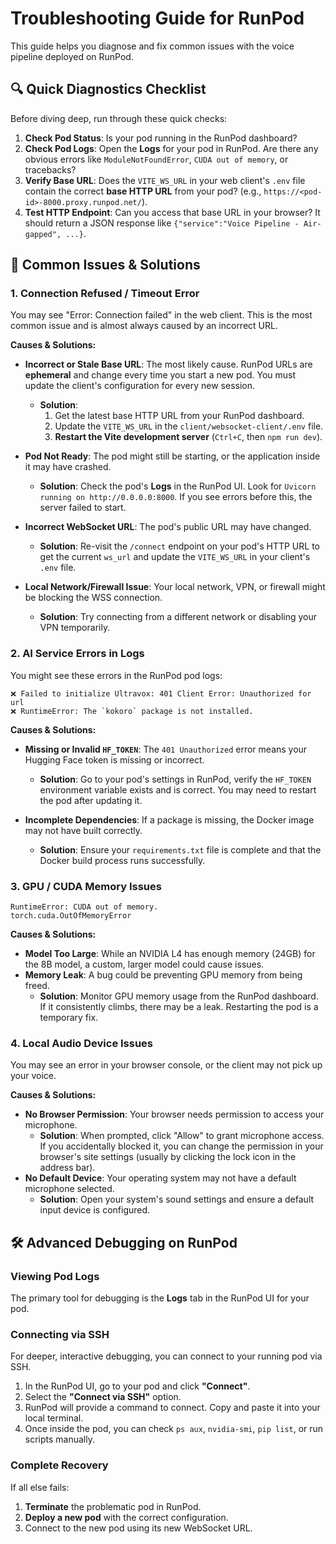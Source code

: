 # Troubleshooting Guide for RunPod

This guide helps you diagnose and fix common issues with the voice pipeline deployed on RunPod.

## 🔍 Quick Diagnostics Checklist

Before diving deep, run through these quick checks:

1.  **Check Pod Status**: Is your pod running in the RunPod dashboard?
2.  **Check Pod Logs**: Open the **Logs** for your pod in RunPod. Are there any obvious errors like `ModuleNotFoundError`, `CUDA out of memory`, or tracebacks?
3.  **Verify Base URL**: Does the `VITE_WS_URL` in your web client's `.env` file contain the correct **base HTTP URL** from your pod? (e.g., `https://<pod-id>-8000.proxy.runpod.net/`).
4.  **Test HTTP Endpoint**: Can you access that base URL in your browser? It should return a JSON response like `{"service":"Voice Pipeline - Air-gapped", ...}`.

## 🚨 Common Issues & Solutions

### 1. Connection Refused / Timeout Error
You may see "Error: Connection failed" in the web client. This is the most common issue and is almost always caused by an incorrect URL.

**Causes & Solutions:**

*   **Incorrect or Stale Base URL**: The most likely cause. RunPod URLs are **ephemeral** and change every time you start a new pod. You must update the client's configuration for every new session.
    *   **Solution**:
        1. Get the latest base HTTP URL from your RunPod dashboard.
        2. Update the `VITE_WS_URL` in the `client/websocket-client/.env` file.
        3. **Restart the Vite development server** (`Ctrl+C`, then `npm run dev`).

*   **Pod Not Ready**: The pod might still be starting, or the application inside it may have crashed.
    *   **Solution**: Check the pod's **Logs** in the RunPod UI. Look for `Uvicorn running on http://0.0.0.0:8000`. If you see errors before this, the server failed to start.

*   **Incorrect WebSocket URL**: The pod's public URL may have changed.
    *   **Solution**: Re-visit the `/connect` endpoint on your pod's HTTP URL to get the current `ws_url` and update the `VITE_WS_URL` in your client's `.env` file.

*   **Local Network/Firewall Issue**: Your local network, VPN, or firewall might be blocking the WSS connection.
    *   **Solution**: Try connecting from a different network or disabling your VPN temporarily.

### 2. AI Service Errors in Logs
You might see these errors in the RunPod pod logs:

```
❌ Failed to initialize Ultravox: 401 Client Error: Unauthorized for url
❌ RuntimeError: The `kokoro` package is not installed.
```

**Causes & Solutions:**

*   **Missing or Invalid `HF_TOKEN`**: The `401 Unauthorized` error means your Hugging Face token is missing or incorrect.
    *   **Solution**: Go to your pod's settings in RunPod, verify the `HF_TOKEN` environment variable exists and is correct. You may need to restart the pod after updating it.

*   **Incomplete Dependencies**: If a package is missing, the Docker image may not have built correctly.
    *   **Solution**: Ensure your `requirements.txt` file is complete and that the Docker build process runs successfully.

### 3. GPU / CUDA Memory Issues
```
RuntimeError: CUDA out of memory.
torch.cuda.OutOfMemoryError
```

**Causes & Solutions:**

*   **Model Too Large**: While an NVIDIA L4 has enough memory (24GB) for the 8B model, a custom, larger model could cause issues.
*   **Memory Leak**: A bug could be preventing GPU memory from being freed.
    *   **Solution**: Monitor GPU memory usage from the RunPod dashboard. If it consistently climbs, there may be a leak. Restarting the pod is a temporary fix.

### 4. Local Audio Device Issues
You may see an error in your browser console, or the client may not pick up your voice.

**Causes & Solutions:**

*   **No Browser Permission**: Your browser needs permission to access your microphone.
    *   **Solution**: When prompted, click "Allow" to grant microphone access. If you accidentally blocked it, you can change the permission in your browser's site settings (usually by clicking the lock icon in the address bar).
*   **No Default Device**: Your operating system may not have a default microphone selected.
    *   **Solution**: Open your system's sound settings and ensure a default input device is configured.

## 🛠️ Advanced Debugging on RunPod

### Viewing Pod Logs
The primary tool for debugging is the **Logs** tab in the RunPod UI for your pod.

### Connecting via SSH
For deeper, interactive debugging, you can connect to your running pod via SSH.

1.  In the RunPod UI, go to your pod and click **"Connect"**.
2.  Select the **"Connect via SSH"** option.
3.  RunPod will provide a command to connect. Copy and paste it into your local terminal.
4.  Once inside the pod, you can check `ps aux`, `nvidia-smi`, `pip list`, or run scripts manually.

### Complete Recovery
If all else fails:

1.  **Terminate** the problematic pod in RunPod.
2.  **Deploy a new pod** with the correct configuration.
3.  Connect to the new pod using its new WebSocket URL. 